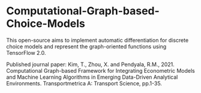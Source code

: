 # Computational-Graph-based-Choice-Models

This open-source aims to implement automatic differentiation for discrete choice models and represent the graph-oriented functions using TensorFlow 2.0.

Published journal paper: Kim, T., Zhou, X. and Pendyala, R.M., 2021. Computational Graph-based Framework for Integrating Econometric Models and Machine Learning Algorithms in Emerging Data-Driven Analytical Environments. Transportmetrica A: Transport Science, pp.1-35.
